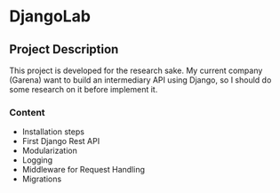 # DjangoLab #
## Project Description ##
This project is developed for the research sake. My current company (Garena) want to build an intermediary API using Django, so I should do some research on it before implement it.

### Content ###
- Installation steps
- First Django Rest API
- Modularization
- Logging
- Middleware for Request Handling
- Migrations